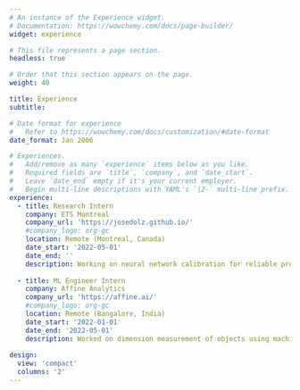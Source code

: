 ```yaml
---
# An instance of the Experience widget.
# Documentation: https://wowchemy.com/docs/page-builder/
widget: experience

# This file represents a page section.
headless: true

# Order that this section appears on the page.
weight: 40

title: Experience
subtitle:

# Date format for experience
#   Refer to https://wowchemy.com/docs/customization/#date-format
date_format: Jan 2006

# Experiences.
#   Add/remove as many `experience` items below as you like.
#   Required fields are `title`, `company`, and `date_start`.
#   Leave `date_end` empty if it's your current employer.
#   Begin multi-line descriptions with YAML's `|2-` multi-line prefix.
experience:
  - title: Research Intern
    company: ETS Montreal
    company_url: 'https://josedolz.github.io/'
    #company_logo: org-gc
    location: Remote (Montreal, Canada)
    date_start: '2022-05-01'
    date_end: ''
    description: Working on neural network calibration for reliable predictions in a semantic segmentation task by developing a novel label smoothing method for segmentation of medical images mentored by Prof. Jose Dolz.
  
  - title: ML Engineer Intern
    company: Affine Analytics
    company_url: 'https://affine.ai/'
    #company_logo: org-gc
    location: Remote (Bangalore, India)
    date_start: '2022-01-01'
    date_end: '2022-05-01'
    description: Worked on dimension measurement of objects using machine vision and machine learning algorithms. Developed subpixel processing pipelines for edge detection and dimension measurements.
        
design:
  view: 'compact'
  columns: '2'
---
```

